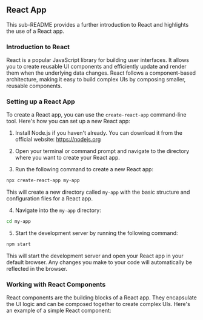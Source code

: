 ## React App

This sub-README provides a further introduction to React and highlights the use of a React app.

### Introduction to React

React is a popular JavaScript library for building user interfaces. It allows you to create reusable UI components and efficiently update and render them when the underlying data changes. React follows a component-based architecture, making it easy to build complex UIs by composing smaller, reusable components.

### Setting up a React App

To create a React app, you can use the `create-react-app` command-line tool. Here's how you can set up a new React app:

1. Install Node.js if you haven't already. You can download it from the official website: https://nodejs.org

2. Open your terminal or command prompt and navigate to the directory where you want to create your React app.

3. Run the following command to create a new React app:

  ```bash
  npx create-react-app my-app
  ```

  This will create a new directory called `my-app` with the basic structure and configuration files for a React app.

4. Navigate into the `my-app` directory:

  ```bash
  cd my-app
  ```

5. Start the development server by running the following command:

  ```bash
  npm start
  ```

  This will start the development server and open your React app in your default browser. Any changes you make to your code will automatically be reflected in the browser.

### Working with React Components

React components are the building blocks of a React app. They encapsulate the UI logic and can be composed together to create complex UIs. Here's an example of a simple React component:
